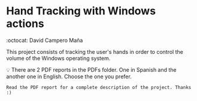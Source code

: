 # Hand Tracking with Windows actions  
:octocat: David Campero Maña  

This project consists of tracking the user's hands in order to control the volume of the Windows operating system.

:bulb: There are 2 PDF reports in the PDFs folder. One in Spanish and the another one in English. Choose the one you prefer.  

```
Read the PDF report for a complete description of the project. Thanks :)
```
